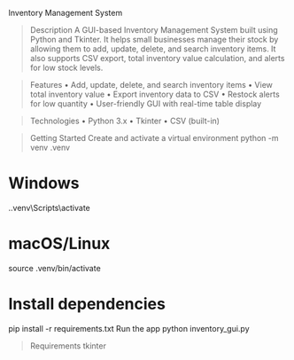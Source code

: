 Inventory Management System

> Description
A GUI-based Inventory Management System built using Python and Tkinter. It helps small businesses manage their stock by allowing them to add, update, delete,
and search inventory items. It also supports CSV export, total inventory value calculation, and alerts for low stock levels.

> Features
•	Add, update, delete, and search inventory items
•	View total inventory value
•	Export inventory data to CSV
•	Restock alerts for low quantity
•	User-friendly GUI with real-time table display

> Technologies
•	Python 3.x
•	Tkinter
•	CSV (built-in)

> Getting Started
Create and activate a virtual environment
python -m venv .venv

# Windows
.\.venv\Scripts\activate

# macOS/Linux
source .venv/bin/activate

# Install dependencies
pip install -r requirements.txt
Run the app
python inventory_gui.py

> Requirements
tkinter
